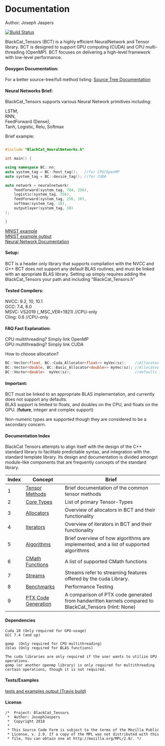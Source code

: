 # Documentation 
Author: Joseph Jaspers

[![Build Status](https://travis-ci.org/josephjaspers/BlackCat_Tensors.svg?branch=master)](https://travis-ci.org/josephjaspers/BlackCat_Tensors)


BlackCat_Tensors (BCT) is a highly efficient NeuralNetwork and Tensor library. BCT is designed to support GPU computing (CUDA) and CPU multi-threading (OpenMP). BCT focuses on delivering a high-level framework with low-level performance.

#### Doxygen Documentation:
For a better source-tree/full method listing:
	[Source Tree Documentation](https://josephjaspers.github.io/BlackCat_Tensors_Doxygen/html/annotated.html)

#### Neural Networks Brief:
BlackCat_Tensors supports various Neural Network primitives including:

LSTM,  
RNN,  
FeedForward (Dense),  
Tanh, Logistic, Relu, Softmax  

Brief example:
```cpp

#include "BlackCat_NeuralNetworks.h"

int main() {

using namespace BC::nn;
auto system_tag = BC::host_tag();   //for CPU/OpenMP
auto system_tag = BC::device_tag(); //for CUDA 

auto network = neuralnetwork(
	feedforward(system_tag, 784, 256),
	logistic(system_tag, 256),
	feedforward(system_tag, 256, 10),
	softmax(system_tag, 10),
	outputlayer(system_tag, 10)
);

}
```
[MNIST example](https://github.com/josephjaspers/BlackCat_Tensors/blob/master/examples/mnist_test/mnist_test.h)  
[MNIST example output](https://travis-ci.org/josephjaspers/BlackCat_Tensors)  
[Neural Network Documentation](file:///home/joseph/BlackCat_Tensors/BlackCat_Tensors/autodocs/docs/html/namespaceBC_1_1nn.html)

#### Setup:
BCT is a header only library that supports compilation with the NVCC and G++ BCT does not support any default BLAS routines, and must be linked with an apropriate BLAS library. Setting up simply requires adding the BlackCat_Tensors your path and including "BlackCat_Tensors.h"

#### Tested Compilers:  
NVCC: 9.2, 10, 10.1  
GCC: 7.4, 8.0   
MSVC: VS2019 (_MSC_VER=1921) //CPU-only  
Cling: 0.6 //CPU-only

#### FAQ Fast Explanation:

CPU multithreading? Simply link OpenMP  
GPU multithreading? Simply link CUDA

How to choose allocation?

```cpp
BC::Vector<float, BC::Cuda_Allocator<float>> myVec(sz);    //Allocates data on the gpu
BC::Vector<double, BC::Basic_Allocator<double>> myVec(sz); //Allocates data on the cpu
BC::Vector<double>  myVec(sz);                             //defaults to BC::Basic_Allocator
```

#### Important: 
BCT must be linked to an appropriate BLAS implementation, and currently does not support any defaults.  
BLAS support is limited to floats, and doubles on the CPU, and floats on the GPU. (__future__, integer and complex support)

Non-numeric types are supported though they are considered to be a secondary concern. 

#### Documentation Index  

BlackCat Tensors attempts to align itself with the design of the C++ standard library to facilitate predictable syntax, and integration with the standard template library. Its design and documentation is divided amongst module-like components that are frequently concepts of the standard library. 

|Index| Concept | Brief |
| --- | --- | --- 
| 1 | [Tensor Methods](https://github.com/josephjaspers/BlackCat_Tensors/blob/master/docs/methods.md)| Brief documentation of the common tensor methods | 
| 2 | [Core Types](https://github.com/josephjaspers/BlackCat_Tensors/blob/master/docs/aliases.md) | List of primary Tensor-Types |
| 3 | [Allocators](https://github.com/josephjaspers/BlackCat_Tensors/blob/master/docs/allocators.md) | Overview of allocators in BCT and their functionality |
| 4 | [Iterators](https://github.com/josephjaspers/BlackCat_Tensors/blob/master/docs/iterators.md) | Overview of iterators in BCT and their functionality |
| 5 | [Algorithms](https://github.com/josephjaspers/BlackCat_Tensors/blob/master/docs/algorithms.md) | Brief overview of how algorithms are implemented, and a list of supported algorithms |
| 6 | [CMath Functions](https://github.com/josephjaspers/BlackCat_Tensors/blob/master/docs/cmath_functions.md) | A list of supported CMath functions |
| 7 | [Streams](https://github.com/josephjaspers/BlackCat_Tensors/blob/master/docs/streams.md) | Streams refer to streaming features offered by the cuda Library. |
| 8 | [Benchmarks](https://github.com/josephjaspers/BlackCat_Tensors/blob/master/docs/benchmarks.md) | Performance Testing |
| 9 | [PTX Code Generation](https://github.com/josephjaspers/BlackCat_Tensors/blob/master/docs/PTX_Generation.md) | A comparison of PTX code generated from handwritten kernels compared to BlackCat_Tensors (Hint: None) |


#### Dependencies 
	Cuda 10 (Only required for GPU-usage)
	GCC 7.4 (and up)

	gomp  (Only required for CPU multithreading)
	cblas (Only required for BLAS functions)

	The cuda libraries are only required if the user wants to utilize GPU operations.
	gomp (or another openmp library) is only required for multithreading certain operations, though it is not required. 

#### Tests/Examples 
[tests and examples output (Travis build)](https://travis-ci.org/josephjaspers/BlackCat_Tensors) 



#### License
```
/*  Project: BlackCat_Tensors
 *  Author: JosephJaspers
 *  Copyright 2018
 *
 * This Source Code Form is subject to the terms of the Mozilla Public
 * License, v. 2.0. If a copy of the MPL was not distributed with this
 * file, You can obtain one at http://mozilla.org/MPL/2.0/. */
 ```
